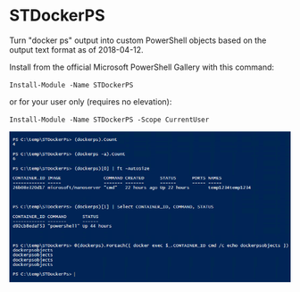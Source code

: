 # STDockerPS

Turn "docker ps" output into custom PowerShell objects based on the output text format
as of 2018-04-12.

Install from the official Microsoft PowerShell Gallery with this command:

`Install-Module -Name STDockerPS`

or for your user only (requires no elevation):

`Install-Module -Name STDockerPS -Scope CurrentUser`

![alt tag](/img/stdockerps2.0.7.png)
